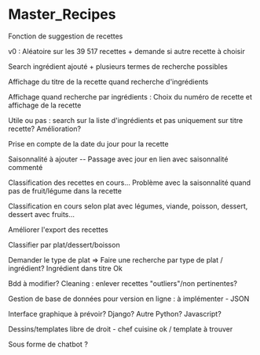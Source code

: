 # Master_Recipes

Fonction de suggestion de recettes

v0 : Aléatoire sur les 39 517 recettes + demande si autre recette à choisir

Search ingrédient ajouté + plusieurs termes de recherche possibles

Affichage du titre de la recette quand recherche d'ingrédients

Affichage quand recherche par ingrédients : Choix du numéro de recette et affichage de la recette

Utile ou pas : search sur la liste d'ingrédients et pas uniquement sur titre recette? Amélioration?

Prise en compte de la date du jour pour la recette

Saisonnalité à ajouter -- Passage avec jour en lien avec saisonnalité commenté

Classification des recettes en cours... Problème avec la saisonnalité quand pas de fruit/légume dans la recette

Classification en cours selon plat avec légumes, viande, poisson, dessert, dessert avec fruits...

Améliorer l'export des recettes

Classifier par plat/dessert/boisson

Demander le type de plat => Faire une recherche par type de plat / ingrédient? Ingrédient dans titre Ok

Bdd à modifier? Cleaning : enlever recettes "outliers"/non pertinentes? 

Gestion de base de données pour version en ligne : à implémenter - JSON 

Interface graphique à prévoir? Django? Autre Python? Javascript?

Dessins/templates libre de droit - chef cuisine ok / template à trouver

Sous forme de chatbot ? 
